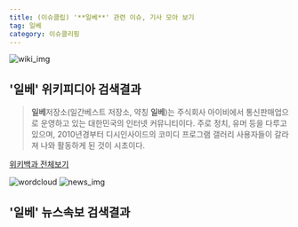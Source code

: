 ```yaml
---
title: (이슈클립) '**일베**' 관련 이슈, 기사 모아 보기
tag: 일베
category: 이슈클리핑
---
```

![wiki_img](https://user-images.githubusercontent.com/42597476/44503234-41136a80-a6d0-11e8-9071-6fc6418eafe4.png)
## **'**일베**'** 위키피디아 검색결과
>**일베**저장소(일간베스트 저장소, 약칭 **일베**)는 주식회사 아이비에서 통신판매업으로 운영하고 있는 대한민국의 인터넷 커뮤니티이다. 주로 정치, 유머 등을 다루고 있으며, 2010년경부터 디시인사이드의 코미디 프로그램 갤러리 사용자들이 갈라져 나와 활동하게 된 것이 시초이다.

<a href="https://ko.wikipedia.org/wiki/일베" target="_blank">위키백과 전체보기</a>

![wordcloud](https://s3.ap-northeast-2.amazonaws.com/lyrics101-wordcloud/2018-08-31-1535658134.png)
![news_img](https://user-images.githubusercontent.com/42597476/44507050-1206f400-a6e4-11e8-8d98-7ffbfebb353f.png)
## **'**일베**'** 뉴스속보 검색결과

